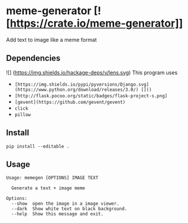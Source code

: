 # meme-generator [![https://crate.io/meme-generator]]
Add text to image like a meme format

## Dependencies
![] (https://img.shields.io/hackage-deps/v/lens.svg)
This program uses
  * `[https://img.shields.io/pypi/pyversions/Django.svg](https://www.python.org/download/releases/3.0/) []()`
  * `[http://flask.pocoo.org/static/badges/flask-project-s.png]`
  * `[gevent](https://github.com/gevent/gevent)`
  * `click`
  * `pillow`

## Install

`pip install --editable .`

## Usage

```
Usage: memegen [OPTIONS] IMAGE TEXT

  Generate a text + image meme

Options:
  --show  open the image in a image viewer.
  --dark  Show white text on black background.
  --help  Show this message and exit.
```
